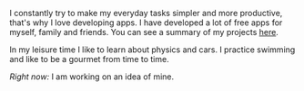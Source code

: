 I constantly try to make my everyday tasks simpler and more productive, that's why I love developing apps. I have developed a lot of free apps for myself, family and friends.  You can see a summary of my projects [here](/projects.html).

In my leisure time I like to learn about physics and cars. I practice swimming and like to be a gourmet from time to time.

*Right now:* I am working on an idea of mine.